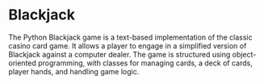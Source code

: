# Blackjack
The Python Blackjack game is a text-based implementation of the classic casino card game. It allows a player to engage in a simplified version of Blackjack against a computer dealer. The game is structured using object-oriented programming, with classes for managing cards, a deck of cards, player hands, and handling game logic.
